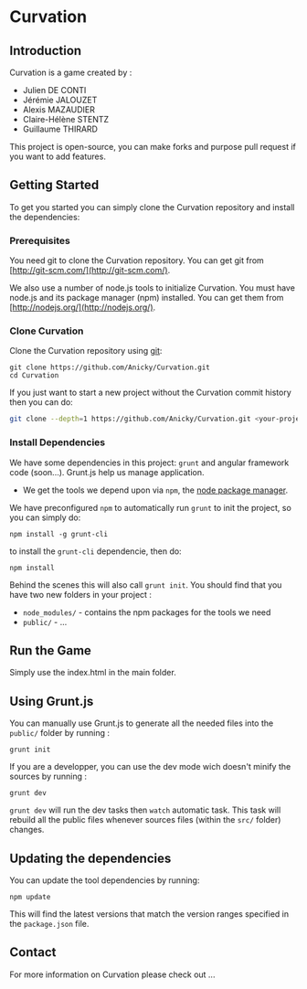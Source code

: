 # Curvation

## Introduction

Curvation is a game created by :
* Julien DE CONTI
* Jérémie JALOUZET
* Alexis MAZAUDIER
* Claire-Hélène STENTZ
* Guillaume THIRARD

This project is open-source, you can make forks and purpose pull request if you want to add features.

## Getting Started

To get you started you can simply clone the Curvation repository and install the dependencies:

### Prerequisites

You need git to clone the Curvation repository. You can get git from
[http://git-scm.com/](http://git-scm.com/).

We also use a number of node.js tools to initialize Curvation. You must have node.js and
its package manager (npm) installed.  You can get them from [http://nodejs.org/](http://nodejs.org/).

### Clone Curvation

Clone the Curvation repository using [git][git]:

```
git clone https://github.com/Anicky/Curvation.git
cd Curvation
```

If you just want to start a new project without the Curvation commit history then you can do:

```bash
git clone --depth=1 https://github.com/Anicky/Curvation.git <your-project-name>
```

### Install Dependencies

We have some dependencies in this project: `grunt` and angular framework code (soon...).
Grunt.js help us manage application.

* We get the tools we depend upon via `npm`, the [node package manager][npm].

We have preconfigured `npm` to automatically run `grunt` to init the project, so you can simply do:

```
npm install -g grunt-cli
```
to install the `grunt-cli` dependencie,
then do:
```
npm install
```

Behind the scenes this will also call `grunt init`.  You should find that you have two new
folders in your project :

* `node_modules/` - contains the npm packages for the tools we need
* `public/` - ...

## Run the Game

Simply use the index.html in the main folder.

## Using Grunt.js

You can manually use Grunt.js to generate all the needed files into the `public/` folder by running :
```
grunt init
```

If you are a developper, you can use the dev mode wich doesn't minify the sources by running :
```
grunt dev
```
`grunt dev` will run the dev tasks then `watch` automatic task. This task will rebuild all the public files whenever sources files (within the `src/` folder) changes.

## Updating the dependencies

You can update the tool dependencies by running:

```
npm update
```

This will find the latest versions that match the version ranges specified in the `package.json` file.

## Contact

For more information on Curvation please check out ...

[git]: http://git-scm.com/
[npm]: https://www.npmjs.org/
[node]: http://nodejs.org
